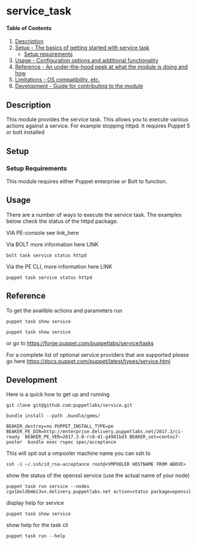 
# service_task

#### Table of Contents

1. [Description](#description)
2. [Setup - The basics of getting started with service task](#setup)
    * [Setup requirements](#setup-requirements)
3. [Usage - Configuration options and additional functionality](#usage)
4. [Reference - An under-the-hood peek at what the module is doing and how](#reference)
5. [Limitations - OS compatibility, etc.](#limitations)
6. [Development - Guide for contributing to the module](#development)

## Description

This module provides the service task. This allows you to execute various actions against a service. For example stopping httpd. It requires Puppet 5 or bolt installed

## Setup

### Setup Requirements

This module requires either Puppet enterprise or Bolt to function.

## Usage

There are a number of ways to execute the service task. The examples below check the status of the httpd package. 

VIA PE-console see link_here

Via BOLT more information here LINK
```bolt
bolt task service status httpd
```

Via the PE CLI, more information here LINK

```pe
puppet task service status httpd
```

## Reference

To get the availible actions and parameters run

```pe
puppet task show service
```

```bolt
puppet task show service
```

or go to https://forge.puppet.com/puppetlabs/service/tasks

For a complete list of optional service providers that are supported please go here https://docs.puppet.com/puppet/latest/types/service.html

## Development

Here is a quick how to get up and running 
```
git clone git@github.com:puppetlabs/service.git
```
```
bundle install --path .bundle/gems/
```
```
BEAKER_destroy=no PUPPET_INSTALL_TYPE=pe BEAKER_PE_DIR=http://enterprise.delivery.puppetlabs.net/2017.3/ci-ready  BEAKER_PE_VER=2017.3.0-rc8-41-g4981bd3 BEAKER_set=centos7-pooler  bundle exec rspec spec/acceptance
```

This will spit out a vmpooler machine name you can ssh to

```
ssh -i ~/.ssh/id_rsa-acceptance root@<VMPOOLER HOSTNAME FROM ABOVE> 
```

show the status of the openssl service (use the actual name of your node)
```
puppet task run service --nodes cgx1boldbmbi3vn.delivery.puppetlabs.net action=status package=openssl
```

display help for service
```
puppet task show service
```

show help for the task cli
```
puppet task run --help
```
